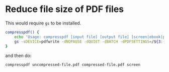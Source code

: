 # Reduce file size of PDF files

This would require `gs` to be installed.

```bash
compresspdf() {
    echo 'Usage: compresspdf [input file] [output file] [screen|ebook|printer|prepress]'
    gs -sDEVICE=pdfwrite -dNOPAUSE -dQUIET -dBATCH -dPDFSETTINGS=/${3:-"screen"} -dCompatibilityLevel=1.4 -sOutputFile="$2" "$1"
}
```

and then do:

```bash
compresspdf uncompressed-file.pdf compressed-file.pdf screen
```
